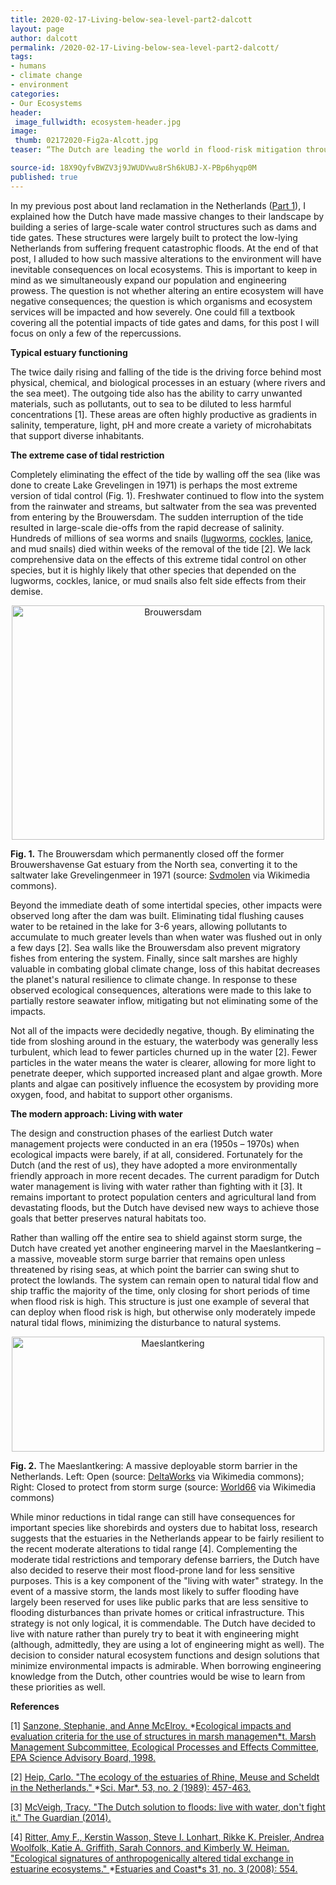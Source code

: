 ```yaml
---
title: 2020-02-17-Living-below-sea-level-part2-dalcott
layout: page
author: dalcott
permalink: /2020-02-17-Living-below-sea-level-part2-dalcott/
tags:
- humans
- climate change
- environment
categories:
- Our Ecosystems
header:
 image_fullwidth: ecosystem-header.jpg
image:
 thumb: 02172020-Fig2a-Alcott.jpg
teaser: “The Dutch are leading the world in flood-risk mitigation through clever engineering and an eco-friendly mindset.”

source-id: 18X9QyfvBWZV3j9JWUDVwu8rSh6kUBJ-X-PBp6hyqp0M
published: true
---
```

In my previous post about land reclamation in the Netherlands ([Part 1](http://thatslifesci.com/2020-01-08-Living-below-sea-level-dalcott/)), I explained how the Dutch have made massive changes to their landscape by building a series of large-scale water control structures such as dams and tide gates. These structures were largely built to protect the low-lying Netherlands from suffering frequent catastrophic floods. At the end of that post, I alluded to how such massive alterations to the environment will have inevitable consequences on local ecosystems. This is important to keep in mind as we simultaneously expand our population and engineering prowess. The question is not whether altering an entire ecosystem will have negative consequences; the question is which organisms and ecosystem services will be impacted and how severely. One could fill a textbook covering all the potential impacts of tide gates and dams, for this post I will focus on only a few of the repercussions.

**Typical estuary functioning**

The twice daily rising and falling of the tide is the driving force behind most physical, chemical, and biological processes in an estuary (where rivers and the sea meet). The outgoing tide also has the ability to carry unwanted materials, such as pollutants, out to sea to be diluted to less harmful concentrations [1]. These areas are often highly productive as gradients in salinity, temperature, light, pH and more create a variety of microhabitats that support diverse inhabitants. 

**The extreme case of tidal restriction**

Completely eliminating the effect of the tide by walling off the sea (like was done to create Lake Grevelingen in 1971) is perhaps the most extreme version of tidal control (Fig. 1). Freshwater continued to flow into the system from the rainwater and streams, but saltwater from the sea was prevented from entering by the Brouwersdam. The sudden interruption of the tide resulted in large-scale die-offs from the rapid decrease of salinity. Hundreds of millions of sea worms and snails ([lugworms](https://en.wikipedia.org/wiki/Lugworm), [cockles](https://en.wikipedia.org/wiki/Cockle_(bivalve)), [lanice](https://en.wikipedia.org/wiki/Lanice), and mud snails) died within weeks of the removal of the tide [2]. We lack comprehensive data on the effects of this extreme tidal control on other species, but it is highly likely that other species that depended on the lugworms, cockles, lanice, or mud snails also felt side effects from their demise.

<center><a data-flickr-embed="true" href="https://www.flickr.com/photos/139839751@N06/49479365322/in/dateposted-friend/" title="Brouwersdam"><img src="https://live.staticflickr.com/65535/49479365322_812513f36e.jpg" width="500" height="375" alt="Brouwersdam"></a><script async src="//embedr.flickr.com/assets/client-code.js" charset="utf-8"></script></center>

**Fig. 1.** The Brouwersdam which permanently closed off the former Brouwershavense Gat estuary from the North sea, converting it to the saltwater lake Grevelingenmeer in 1971 (source: [Svdmolen](https://en.wikipedia.org/wiki/Brouwersdam#/media/File:Brouwersdam-02.jpg) via Wikimedia commons).

Beyond the immediate death of some intertidal species, other impacts were observed long after the dam was built. Eliminating tidal flushing causes water to be retained in the lake for 3-6 years, allowing pollutants to accumulate to much greater levels than when water was flushed out in only a few days [2]. Sea walls like the Brouwersdam also prevent migratory fishes from entering the system. Finally, since salt marshes are highly valuable in combating global climate change, loss of this habitat decreases the planet's natural resilience to climate change. In response to these observed ecological consequences, alterations were made to this lake to partially restore seawater inflow, mitigating but not eliminating some of the impacts. 

Not all of the impacts were decidedly negative, though. By eliminating the tide from sloshing around in the estuary, the waterbody was generally less turbulent, which lead to fewer particles churned up in the water [2]. Fewer particles in the water means the water is clearer, allowing for more light to penetrate deeper, which supported increased plant and algae growth. More plants and algae can positively influence the ecosystem by providing more oxygen, food, and habitat to support other organisms.

**The modern approach: Living with water**

The design and construction phases of the earliest Dutch water management projects were conducted in an era  (1950s – 1970s) when ecological impacts were barely, if at all, considered. Fortunately for the Dutch (and the rest of us), they have adopted a more environmentally friendly approach in more recent decades. The current paradigm for Dutch water management is living with water rather than fighting with it [3]. It remains important to protect population centers and agricultural land from devastating floods, but the Dutch have devised new ways to achieve those goals that better preserves natural habitats too.

Rather than walling off the entire sea to shield against storm surge, the Dutch have created yet another engineering marvel in the Maeslantkering – a massive, moveable storm surge barrier that remains open unless threatened by rising seas, at which point the barrier can swing shut to protect the lowlands. The system can remain open to natural tidal flow and ship traffic the majority of the time, only closing for short periods of time when flood risk is high. This structure is just one example of several that can deploy when flood risk is high, but otherwise only moderately impede natural tidal flows, minimizing the disturbance to natural systems.

<center><a data-flickr-embed="true" href="https://www.flickr.com/photos/139839751@N06/49479369992/in/dateposted-friend/" title="Maeslantkering"><img src="https://live.staticflickr.com/65535/49479369992_38c604ac94.jpg" width="500" height="184" alt="Maeslantkering"></a><script async src="//embedr.flickr.com/assets/client-code.js" charset="utf-8"></script> </center>

**Fig. 2.** The Maeslantkering: A massive deployable storm barrier in the Netherlands. Left: Open (source: [DeltaWorks](https://en.wikipedia.org/wiki/Maeslantkering#/media/File:Maeslantkering.jpg) via Wikimedia commons); Right: Closed to protect from storm surge (source: [World66](https://en.wikipedia.org/wiki/Maeslantkering#/media/File:Maeslantkering_closed.jpg) via Wikimedia commons)

While minor reductions in tidal range can still have consequences for important species like shorebirds and oysters due to habitat loss, research suggests that the estuaries in the Netherlands appear to be fairly resilient to the recent moderate alterations to tidal range [4]. Complementing the moderate tidal restrictions and temporary defense barriers, the Dutch have also decided to reserve their most flood-prone land for less sensitive purposes. This is a key component of the "living with water" strategy. In the event of a massive storm, the lands most likely to suffer flooding have largely been reserved for uses like public parks that are less sensitive to flooding disturbances than private homes or critical infrastructure. This strategy is not only logical, it is commendable. The Dutch have decided to live with nature rather than purely try to beat it with engineering might (although, admittedly, they are using a lot of engineering might as well). The decision to consider natural ecosystem functions and design solutions that minimize environmental impacts is admirable. When borrowing engineering knowledge from the Dutch, other countries would be wise to learn from these priorities as well.

**References**

[1] [Sanzone, Stephanie, and Anne McElroy. ](https://yosemite.epa.gov/sab/SABPRODUCT.NSF/A298A43D1F7D5585852571AE0064C633/$File/epec9803.pdf)*[Ecological impacts and evaluation criteria for the use of structures in marsh managemen*t](https://yosemite.epa.gov/sab/SABPRODUCT.NSF/A298A43D1F7D5585852571AE0064C633/$File/epec9803.pdf)[. Marsh Management Subcommittee, Ecological Processes and Effects Committee, EPA Science Advisory Board, 1998.](https://yosemite.epa.gov/sab/SABPRODUCT.NSF/A298A43D1F7D5585852571AE0064C633/$File/epec9803.pdf)

[2] [Heip, Carlo. "The ecology of the estuaries of Rhine, Meuse and Scheldt in the Netherlands." ](https://pure.knaw.nl/portal/files/474326/21062.pdf)*[Sci. Mar*.](https://pure.knaw.nl/portal/files/474326/21062.pdf)[ 53, no. 2 (1989): 457-463.](https://pure.knaw.nl/portal/files/474326/21062.pdf)

[3] [McVeigh, Tracy. "The Dutch solution to floods: live with water, don't fight it." The Guardian (2014).](https://www.theguardian.com/environment/2014/feb/16/flooding-netherlands)

[4] [Ritter, Amy F., Kerstin Wasson, Steve I. Lonhart, Rikke K. Preisler, Andrea Woolfolk, Katie A. Griffith, Sarah Connors, and Kimberly W. Heiman. "Ecological signatures of anthropogenically altered tidal exchange in estuarine ecosystems." ](https://www.researchgate.net/profile/Amy_Ritter/publication/225650433_Ecological_Signatures_of_Anthropogenically_Altered_Tidal_Exchange_in_Estuarine_Ecosystems/links/0046352cd94bc03395000000/Ecological-Signatures-of-Anthropogenically-Altered-Tidal-Exchange-in-Estuarine-Ecosystems.pdf)*[Estuaries and Coast*s](https://www.researchgate.net/profile/Amy_Ritter/publication/225650433_Ecological_Signatures_of_Anthropogenically_Altered_Tidal_Exchange_in_Estuarine_Ecosystems/links/0046352cd94bc03395000000/Ecological-Signatures-of-Anthropogenically-Altered-Tidal-Exchange-in-Estuarine-Ecosystems.pdf)[ 31, no. 3 (2008): 554.](https://www.researchgate.net/profile/Amy_Ritter/publication/225650433_Ecological_Signatures_of_Anthropogenically_Altered_Tidal_Exchange_in_Estuarine_Ecosystems/links/0046352cd94bc03395000000/Ecological-Signatures-of-Anthropogenically-Altered-Tidal-Exchange-in-Estuarine-Ecosystems.pdf)

